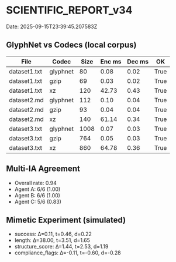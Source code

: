 # SCIENTIFIC_REPORT_v34

Date: 2025-09-15T23:39:45.207583Z

## GlyphNet vs Codecs (local corpus)
| File | Codec | Size | Enc ms | Dec ms | OK |
|------|-------|------|--------|--------|----|
| dataset1.txt | glyphnet | 80 | 0.08 | 0.02 | True |
| dataset1.txt | gzip | 69 | 0.03 | 0.02 | True |
| dataset1.txt | xz | 120 | 42.73 | 0.43 | True |
| dataset2.md | glyphnet | 112 | 0.10 | 0.04 | True |
| dataset2.md | gzip | 93 | 0.04 | 0.04 | True |
| dataset2.md | xz | 140 | 61.14 | 0.34 | True |
| dataset3.txt | glyphnet | 1008 | 0.07 | 0.03 | True |
| dataset3.txt | gzip | 764 | 0.05 | 0.03 | True |
| dataset3.txt | xz | 860 | 64.78 | 0.36 | True |



## Multi‑IA Agreement
- Overall rate: 0.94
- Agent A: 6/6 (1.00)
- Agent B: 6/6 (1.00)
- Agent C: 5/6 (0.83)



## Mimetic Experiment (simulated)
- success: Δ=0.11, t=0.46, d=0.22
- length: Δ=38.00, t=3.51, d=1.65
- structure_score: Δ=1.44, t=2.53, d=1.19
- compliance_flags: Δ=-0.11, t=-0.60, d=-0.28